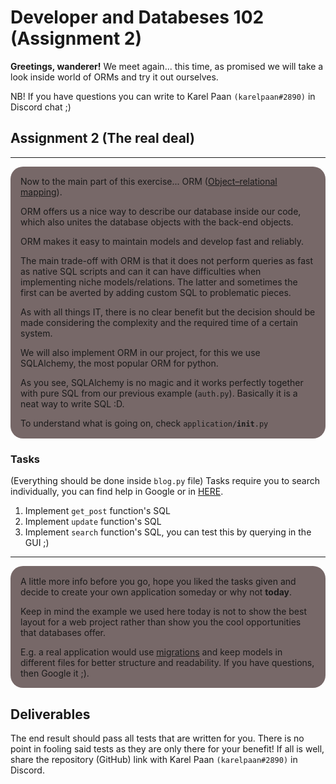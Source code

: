 <h1>Developer and Databeses 102 (Assignment 2)</h1>

**Greetings, wanderer!** We meet again... this time, as promised we will take a look inside world of ORMs and try it out ourselves.

NB! If you have questions you can write to Karel Paan <code>(karelpaan#2890)</code> in Discord chat ;)

<h2>Assignment 2 (The real deal)</h2>

<hr>
<div style="background-color: rgba(82,63,63,0.78); padding: 0.1rem 1rem; border-radius: 20px">

Now to the main part of this exercise... ORM ([Object–relational mapping](https://en.wikipedia.org/wiki/Object%E2%80%93relational_mapping)).

ORM offers us a nice way to describe our database inside our code, which also unites the database objects with the back-end objects.

ORM makes it easy to maintain models and develop fast and reliably.

The main trade-off with ORM is that it does not perform queries as fast as native SQL scripts and can it can have difficulties when implementing niche models/relations.
The latter and sometimes the first can be averted by adding custom SQL to problematic pieces.


As with all things IT, there is no clear benefit but the decision should be made considering the complexity and the required time of a certain system.

We will also implement ORM in our project, for this we use SQLAlchemy, the most popular ORM for python.

As you see, SQLAlchemy is no magic and it works perfectly together with pure SQL from our previous example (<code>auth.py</code>).
Basically it is a neat way to write SQL :D.

To understand what is going on, check <code>application/__init__.py</code>
</div>

<h3>Tasks</h3>
(Everything should be done inside <code>blog.py</code> file)
Tasks require you to search individually, you can find help in Google or in <a href="https://docs.sqlalchemy.org/en/14/">HERE</a>.
<ol>
    <li>Implement <code>get_post</code> function's SQL</li>
    <li>Implement <code>update</code> function's SQL</li>
    <li>Implement <code>search</code> function's SQL, you can test this by querying in the GUI ;)</li>
</ol>
<hr>

<div style="background-color: rgba(82,63,63,0.78); padding: 0.1rem 1rem; border-radius: 20px">

A little more info before you go, hope you liked the tasks given and decide to create your own application someday or why not <strong>today</strong>.

Keep in mind the example we used here today is not to show the best layout for a web project rather than show you the cool opportunities that databases offer.

E.g. a real application would use <u>migrations</u> and keep models in different files for better structure and readability. If you have questions, then Google it ;). 
</div>

<h2>Deliverables</h2>
The end result should pass all tests that are written for you. There is no point in fooling said tests as they are only there for your benefit!
If all is well, share the repository (GitHub) link with Karel Paan <code>(karelpaan#2890)</code> in Discord.
